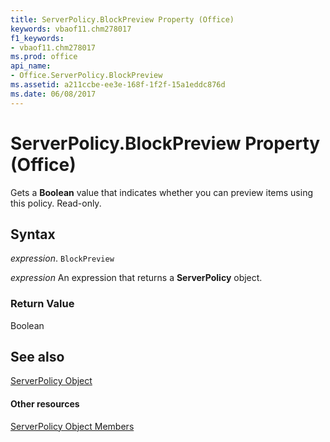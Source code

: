 ```yaml
---
title: ServerPolicy.BlockPreview Property (Office)
keywords: vbaof11.chm278017
f1_keywords:
- vbaof11.chm278017
ms.prod: office
api_name:
- Office.ServerPolicy.BlockPreview
ms.assetid: a211ccbe-ee3e-168f-1f2f-15a1eddc876d
ms.date: 06/08/2017
---
```



# ServerPolicy.BlockPreview Property (Office)

Gets a  **Boolean** value that indicates whether you can preview items using this policy. Read-only.


## Syntax

 _expression_. `BlockPreview`

 _expression_ An expression that returns a **ServerPolicy** object.


### Return Value

Boolean


## See also


[ServerPolicy Object](serverpolicy-object-office.md)
#### Other resources


[ServerPolicy Object Members](serverpolicy-members-office.md)

